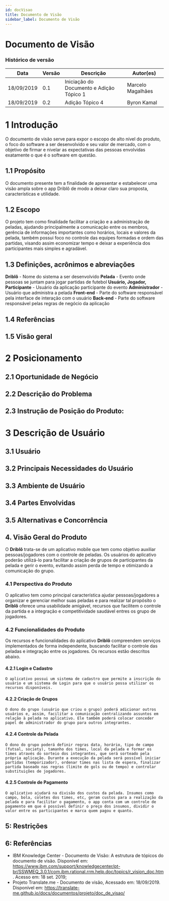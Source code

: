 ```yaml
---
id: docVisao
title: Documento de Visão
sidebar_label: Documento de Visão
---
```


# Documento de Visão

### Histórico de versão
| **Data**   | **Versão** | **Descrição**          | **Autor(es)**     |
| ---------- | ---------- | ---------------------- | ----------------- |
| 18/09/2019 | 0.1        | Iniciação do Documento e Adição Tópico 1| Marcelo Magalhães |
| 18/09/2019 | 0.2        | Adição Tópico 4 | Byron Kamal |


# 1 Introdução

O documento de visão serve para expor o escopo de alto nível do produto, o foco do software a ser desenvolvido e seu valor de mercado, com o objetivo de firmar e nivelar as expectativas das pessoas envolvidas exatamente o que é o software em questão.

## 1.1 Propósito

O documento presente tem a finalidade de apresentar e estabelecer uma visão ampla sobre o app Driblô de modo a deixar claro sua proposta, características e utilidade.

## 1.2 Escopo

O projeto tem como finalidade facilitar a criação e a administração de peladas, ajudando principalmente a comunicação entre os membros, gerência de informações importantes como horários, locais e valores da pelada, também possui foco no controle das equipes formadas e ordem das partidas, visando assim economizar tempo e deixar a experiência dos participantes mais simples e agradável.

## 1.3 Definições, acrônimos e abreviações

**Driblô** - Nome do sistema a ser desenvolvido
**Pelada** - Evento onde pessoas se juntam para jogar partidas de futebol
**Usuário, Jogador, Participante** - Usuário da aplicação participante do evento
**Administrador** - Usuário que administra a pelada
**Front-end** - Parte do software responsável pela interface de interação com o usuário
**Back-end** - Parte do software responsável pelas regras de negócio da aplicação

## 1.4 Referências

## 1.5 Visão geral

# 2 Posicionamento

## 2.1 Oportunidade de Negócio

## 2.2 Descrição do Problema

## 2.3 Instrução de Posição do Produto:

# 3 Descrição de Usuário

## 3.1 Usuário

## 3.2 Principais Necessidades do Usuário

## 3.3 Ambiente de Usuário

## 3.4 Partes Envolvidas

## 3.5 Alternativas e Concorrência

## 4. Visão Geral do Produto

O **Driblô** trata-se de um aplicativo mobile que tem como objetivo auxiliar pessoas/jogadores com o controle de peladas. Os usuários do aplicativo poderão utilizá-lo para facilitar a criação de grupos de participantes da pelada e gerir o evento, evitando assim perda de tempo e otimizando a comunicação do grupo.

### 4.1 Perspectiva do Produto
O aplicativo tem como principal característica ajudar pessoas/jogadores a organizar e gerenciar melhor suas peladas e para realizar tal propósito o **Driblô** oferece uma usabilidade amigável, recursos que facilitem o controle da partida e a integração e competitividade saudável entres os grupo de jogadores.

### 4.2 Funcionalidades do Produto
Os recursos e funcionalidades do aplicativo **Driblô** compreendem serviços implementados de forma independente, buscando facilitar o controle das peladas e integração entre os jogadores. Os recursos estão descritos abaixo.

#### 4.2.1 Login e Cadastro
	O aplicativo possui um sistema de cadastro que permite a inscrição do usuário e um sistema de Login para que o usuário possa utilizar os recursos disponíveis. 

#### 4.2.2 Criação de Grupos
	O dono do grupo (usuário que criou o grupo) poderá adicionar outros usuários e, assim, facilitar a comunicação centralizando assuntos em relação à pelada no aplicativo. Ele também poderá colocar conceder papel de administrador do grupo para outros integrantes.
	
#### 4.2.4 Controle da Pelada
	O dono do grupo poderá definir regras data, horário, tipo de campo (futsal, society), tamanho dos times, local da pelada e formar os times através do sorteio dos integrantes, que será sorteado pela própria aplicação. Durante a execução da pelada será possível iniciar partidas (temporizador), ordenar times nas lista de espera, finalizar partida baseado nas regras (limite de gols ou de tempo) e controlar substituições de jogadores.

#### 4.2.5 Controle de Pagamento
	O aplicativo ajudará na divisão dos custos da pelada. Insumos como campo, bola, coletes dos times, etc, geram custos para a realização da pelada e para facilitar o pagamento, o app conta com um controle de pagamento em que é possível definir o preço dos insumos, dividir o valor entre os participantes e marca quem pagou e quanto.

## 5: Restrições

## 6: Referências

- IBM Knowledge Center - Documento de Visão: A estrutura de tópicos do documento de visão. Disponível em: https://www.ibm.com/support/knowledgecenter/pt-br/SSWMEQ_3.0.1/com.ibm.rational.rrm.help.doc/topics/r_vision_doc.htm. Acesso em: 18 set. 2019;
- Projeto Translate.me - Documento de visão, Acessado em: 18/09/2019. Disponível em: https://translate-me.github.io/docs/documentos/projeto/doc_de_visao/

